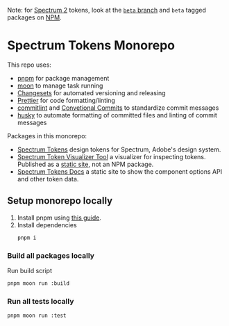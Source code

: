 Note: for [Spectrum 2](https://s2.spectrum.adobe.com/) tokens, look at the [`beta` branch](https://github.com/adobe/spectrum-tokens/tree/beta) and `beta` tagged packages on [NPM](https://www.npmjs.com/package/@adobe/spectrum-tokens?activeTab=versions).

# Spectrum Tokens Monorepo

This repo uses:

- [pnpm](https://pnpm.io/) for package management
- [moon](https://moonrepo.dev/moon) to manage task running
- [Changesets](https://github.com/changesets/changesets) for automated versioning and releasing
- [Prettier](https://prettier.io/) for code formatting/linting
- [commitlint](https://commitlint.js.org/) and [Convetional Commits](https://www.conventionalcommits.org/en/v1.0.0/) to standardize commit messages
- [husky](https://typicode.github.io/husky/) to automate formatting of committed files and linting of commit messages

Packages in this monorepo:

- [Spectrum Tokens](packages/tokens/) design tokens for Spectrum, Adobe's design system.
- [Spectrum Token Visualizer Tool](docs/visualizer/) a visualizer for inspecting tokens. Published as a [static site](https://opensource.adobe.com/spectrum-tokens/visualizer/), not an NPM package.
- [Spectrum Tokens Docs](docs/site/) a static site to show the component options API and other token data.

## Setup monorepo locally

1. Install pnpm using [this guide](https://pnpm.io/installation).
1. Install dependencies
   ```bash
   pnpm i
   ```

### Build all packages locally

Run build script

```bash
pnpm moon run :build
```

### Run all tests locally

```bash
pnpm moon run :test
```
